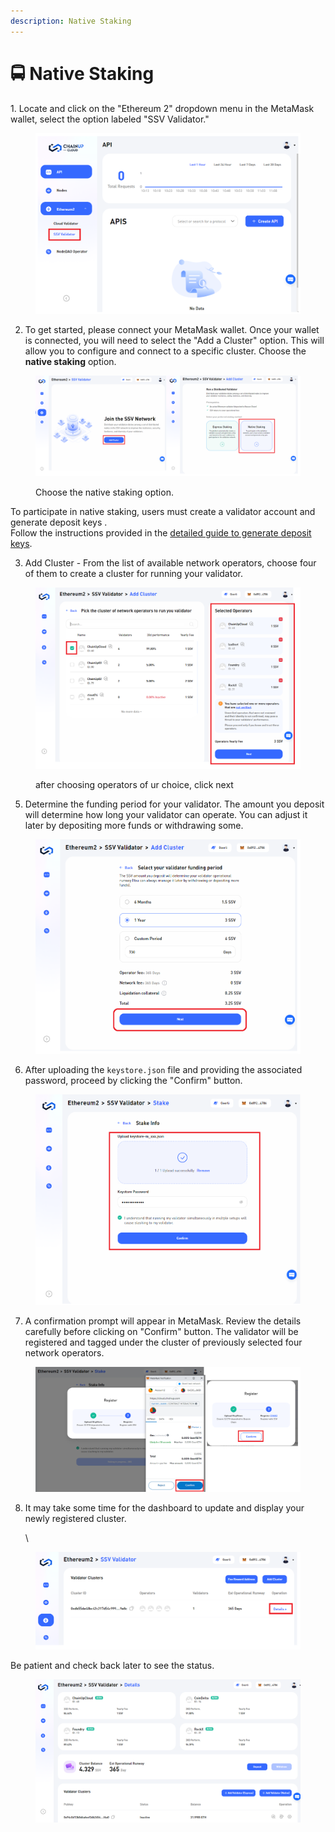 ```yaml
---
description: Native Staking
---
```


# 🚍 Native Staking

&#x20;1\. Locate and click on the "Ethereum 2" dropdown menu in the MetaMask wallet, select the option labeled "SSV Validator."

<figure><img src="../../.gitbook/assets/image (21).png" alt=""><figcaption></figcaption></figure>

2. To get started, please connect your MetaMask wallet. Once your wallet is connected, you will need to select the "Add a Cluster" option. This will allow you to configure and connect to a specific cluster. Choose the **native staking** option.&#x20;

<figure><img src="../../.gitbook/assets/image (32).png" alt=""><figcaption><p> Choose the native staking option.</p></figcaption></figure>

To participate in native staking, users must create a validator account and generate deposit keys . \
Follow the instructions provided in the [detailed guide to generate deposit keys](https://docs.chainupcloud.com/staking/staking-on-ethereum/how-to-stake-1).



3. Add Cluster - From the list of available network operators, choose four of them to create a cluster for running your validator.

<figure><img src="../../.gitbook/assets/image (27).png" alt=""><figcaption><p>after choosing operators of ur choice, click next</p></figcaption></figure>

5. Determine the funding period for your validator. The amount you deposit will determine how long your validator can operate. You can adjust it later by depositing more funds or withdrawing some.

<figure><img src="../../.gitbook/assets/image (28).png" alt=""><figcaption></figcaption></figure>



6. After uploading the `keystore.json` file and providing the associated password, proceed by clicking the "Confirm" button.

<figure><img src="../../.gitbook/assets/image (13) (1).png" alt=""><figcaption></figcaption></figure>

7. A confirmation prompt will appear in MetaMask. Review the details carefully before clicking on "Confirm" button. The validator will be registered and tagged under the cluster of previously selected four network operators.&#x20;

<figure><img src="../../.gitbook/assets/image (25).png" alt=""><figcaption></figcaption></figure>





8.  It may take some time for the dashboard to update and display your newly registered cluster.&#x20;

    \


<figure><img src="../../.gitbook/assets/image (31).png" alt=""><figcaption></figcaption></figure>

Be patient and check back later to see the status.

<figure><img src="../../.gitbook/assets/image (5).png" alt=""><figcaption></figcaption></figure>



